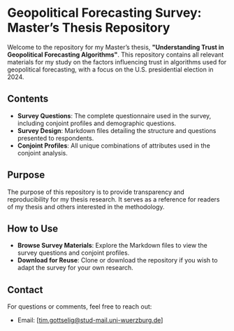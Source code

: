 # Geopolitical Forecasting Survey: Master’s Thesis Repository

Welcome to the repository for my Master’s thesis, **"Understanding Trust in Geopolitical Forecasting Algorithms"**. This repository contains all relevant materials for my study on the factors influencing trust in algorithms used for geopolitical forecasting, with a focus on the U.S. presidential election in 2024.

## Contents
- **Survey Questions**: The complete questionnaire used in the survey, including conjoint profiles and demographic questions.
- **Survey Design**: Markdown files detailing the structure and questions presented to respondents.
- **Conjoint Profiles**: All unique combinations of attributes used in the conjoint analysis.

## Purpose
The purpose of this repository is to provide transparency and reproducibility for my thesis research. It serves as a reference for readers of my thesis and others interested in the methodology.

## How to Use
- **Browse Survey Materials**: Explore the Markdown files to view the survey questions and conjoint profiles.
- **Download for Reuse**: Clone or download the repository if you wish to adapt the survey for your own research.

## Contact
For questions or comments, feel free to reach out:
- Email: [tim.gottselig@stud-mail.uni-wuerzburg.de]
